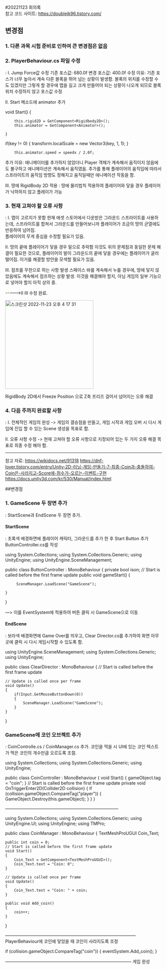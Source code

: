 #20221123 회의록  
참고 코드 사이트: https://doublejk96.tistory.com/



## 변경점
### 1. 다른 과목 시험 준비로 인하여 큰 변경점은 없음

### 2. PlayerBehaviour.cs 파일 수정
: I. Jump Force값 수정
기존 포스값: 680.0f
변경 포스값: 400.0f
수정 이유: 기존 포스가 너무 높아서 계속 다른 블록을 뛰어 넘는 상황이 발생함. 블록의 위치를 수정할 수도 있겠지만
                그렇게 할 경우에 맵을 길고 크게 만들어야 되는 상황이 나오게 되므로 블록 위치 수정하지 않고 포스값 수정

 II. Start 메소드에 animator 추가

void Start()
    {
    
        this.rigid2D = GetComponent<Rigidbody2D>();
        this.animator = GetComponent<Animator>();
        
    }
if(key != 0)
        {
            transform.localScale = new Vector3(key, 1, 1);
        }

        this.animator.speed = speedx / 2.0f;

추가 이유: 애니메이터를 추가하지 않았더니 Player 객체가 계속해서 움직이지 않음에도 불구하고 애니메이션은 계속해서
               움직였음. 추가를 통해 플레이어의 움직임에 따라서 스프라이트의 움직임 방향도 정해지고 움직일때만 에니메이션
               작동을 함.

III. 땅에 RigidBody 2D 적용
: 땅에 물리법칙 적용하여 플레이어와 닿을 경우 플레이어가 낙하하지 않고 플레이가 가능






### 3. 현재 고쳐야 할 오류 사항
: I. 맵이 고르지가 못함
현재 애셋 스토어에서 다운받은 그라운드 스프라이트를 사용하는데, 
스프라이트를 합쳐서 그라운드를 만들어보니까 플레이어가 조금의 땅의 균열에도 반응하여 넘어짐.  
플레이어의 무게 중심을 수정할 필요가 있음.

 II. 땅의 끝에 플레이어가 닿을 경우 밑으로 추락함
이것도 위의 문제점과 동일한 문제 해결이 필요한 것으로, 플레이어의 발이 그라운드의 끝에 닿을 경우에는 플레이어가 굴러
떨어짐. 이거를 해결할 방안을 모색할 필요가 있음.


III. 점프를 무한으로 하는 사항 발생
스페이스 바를 계속해서 누를 경우에, 땅에 닿지 않았음에도 계속해서 점프하는 상황 발생. 이것을 해결해야 할지, 아님 게임의 일부 기능으로 넣어야 할지 아직 상의 중.

----->II III  수정 완료.

<img width="284" alt="스크린샷 2022-11-23 오후 4 17 31" src="https://user-images.githubusercontent.com/109155242/203490783-abb2331e-ad9d-4ea2-9169-5938ea7ebd41.png">

RigidBody 2D에서 Freeze Position 으로 Z축 프리즈 걸어서 넘어지는 오류 해결


### 4. 다음 주까지 완료할 사항
: I. 전체적인 게임의 완성
-> 게임의 결승점을 만들고, 게임 시작과 게임 오버 시 다시 게임에 진입 할 수 있는 Scene 생성을 목표로 함.

 II. 오류 사항 수정
-> 현재 고쳐야 할 오류 사항으로 지정되어 있는 두 가지 오류 해결 목표로 최종 수정 해야 함.


---------------------------------------------------------------------------------------------------

참고 자료:
https://wikidocs.net/91318
https://dnf-lover.tistory.com/entry/Unity-2D-러닝-게임-만들기-7-최종-Coin과-충돌하여-Coin은-사라지고-Score에-점수가-오르는-이벤트-구현
https://docs.unity3d.com/kr/530/Manual/index.html

##변경점
### 1. GameScene 두 장면 추가
: StartScene과 EndScene 두 장면 추가.  
#### StartScene
: 초록색 배경화면에 플레이어 캐릭터, 그라운드를 추가 한 후 Start Button 추가   
ButtonController.cs를 작성

using System.Collections;
using System.Collections.Generic;
using UnityEngine;
using UnityEngine.SceneManagement;

public class ButtonController : MonoBehaviour
{
    private bool ison;
    // Start is called before the first frame update
    public void gameStart()
    {
    
         SceneManager.LoadScene("GameScene");
        
    } 
}

—> 이를 EventSystem에 적용하여 버튼 클릭 시 GameScene으로 이동


#### EndScene  
: 보라색 배경화면에 Game Over를 띄우고, Clear Director.cs를 추가하여 화면 아무 곳에 클릭 시 다시 게임시작할 수 있도록 함.  

using UnityEngine.SceneManagement;
using System.Collections.Generic;
using UnityEngine;

public class ClearDirector : MonoBehaviour
{
    // Start is called before the first frame update


    // Update is called once per frame
    void Update()
    {
        if(Input.GetMouseButtonDown(0))
        {
            SceneManager.LoadScene("GameScene");
        }
    }
}

### GameScene에 코인 오브젝트 추가
: CoinControlle.cs / CoinManager.cs 추가. 코인을 먹을 시 UI에 있는 코인 텍스트가 먹은 코인의 개수만큼 오르도록 조절. 

using System.Collections;
using System.Collections.Generic;
using UnityEngine;

public class CoinController : MonoBehaviour
{
    void Start()
    {
        gameObject.tag = "coin";
    }
    // Start is called before the first frame update
    private void OnTriggerEnter2D(Collider2D collision)
    {
        if (collision.gameObject.CompareTag("player"))
        {
            GameObject.Destroy(this.gameObject);
        }
    }
}


——————————————————————————

using System.Collections;
using System.Collections.Generic;
using UnityEngine.UI;
using UnityEngine;
using TMPro;

public class CoinManager : MonoBehaviour
{
    TextMeshProUGUI Coin_Text;

    public int coin = 0;
    // Start is called before the first frame update
    void Start()
    {
        Coin_Text = GetComponent<TextMeshProUGUI>();
        Coin_Text.text = "Coin: 0";
    }

    // Update is called once per frame
    void Update()
    {
        Coin_Text.text = "Coin: " + coin;
    }

    public void Add_coin()
    {
        coin++;
    }
}

——————————————————————————————
PlayerBehaviour에 코인에 닿았을 때 코인이 사라지도록 조정

if (collision.gameObject.CompareTag("coin"))
        {
            eventSystem.Add_coin();
        }


—————————————————————————————
게임 완성


